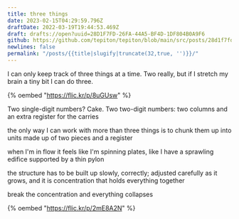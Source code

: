 ```yaml
---
title: three things
date: 2023-02-15T04:29:59.796Z
draftDate: 2022-03-19T19:44:53.469Z
draft: drafts://open?uuid=28D1F7FD-26FA-44A5-BF4D-1DF804B0A9F6
github: https://github.com/tepiton/tepiton/blob/main/src/posts/28d1f7fd-26fa-44a5-bf4d-1df804b0a9f6.md
newlines: false
permalink: "/posts/{{title|slugify|truncate(32,true, '')}}/"
---
```

I can only keep track of three things at a time. Two really, but if I stretch my brain a tiny bit I can do three. 

{% oembed "https://flic.kr/p/8uGUsw"  %}

<!-- excerpt -->

Two single-digit numbers? Cake.
Two two-digit numbers: two columns and an extra register for the carries

the only way I can work with more than three things is to chunk them up into units made up of two pieces and a register

when I'm in flow it feels like I'm spinning plates, like I have a sprawling edifice supported by a thin pylon

the structure has to be built up slowly, correctly; adjusted carefully as it grows, and it is concentration that holds everything together

break the concentration and everything collapses

{% oembed "https://flic.kr/p/2mE8A2N"  %}
